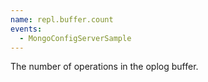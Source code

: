 ```yaml
---
name: repl.buffer.count
events:
  - MongoConfigServerSample
---
```


The number of operations in the oplog buffer.